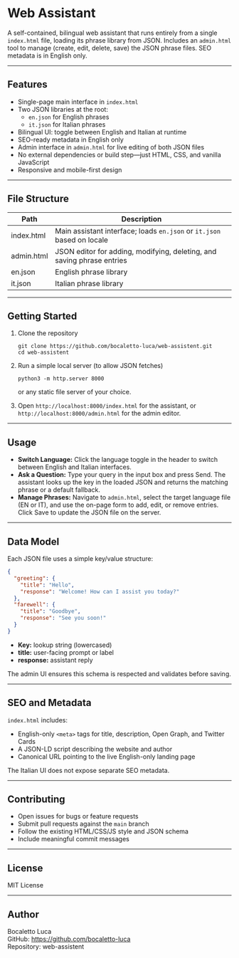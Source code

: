 # Web Assistant

A self-contained, bilingual web assistant that runs entirely from a single `index.html` file, loading its phrase library from JSON. Includes an `admin.html` tool to manage (create, edit, delete, save) the JSON phrase files. SEO metadata is in English only.

---

## Features

- Single-page main interface in `index.html`  
- Two JSON libraries at the root:  
  - `en.json` for English phrases  
  - `it.json` for Italian phrases  
- Bilingual UI: toggle between English and Italian at runtime  
- SEO-ready metadata in English only  
- Admin interface in `admin.html` for live editing of both JSON files  
- No external dependencies or build step—just HTML, CSS, and vanilla JavaScript  
- Responsive and mobile-first design  

---

## File Structure

| Path          | Description                                                                 |
|---------------|-----------------------------------------------------------------------------|
| index.html    | Main assistant interface; loads `en.json` or `it.json` based on locale       |
| admin.html    | JSON editor for adding, modifying, deleting, and saving phrase entries       |
| en.json       | English phrase library                                                       |
| it.json       | Italian phrase library                                                       |

---

## Getting Started

1. Clone the repository  
   ```
   git clone https://github.com/bocaletto-luca/web-assistent.git
   cd web-assistent
   ```

2. Run a simple local server (to allow JSON fetches)  
   ```
   python3 -m http.server 8000
   ```
   or any static file server of your choice.

3. Open `http://localhost:8000/index.html` for the assistant, or  
   `http://localhost:8000/admin.html` for the admin editor.

---

## Usage

- **Switch Language:** Click the language toggle in the header to switch between English and Italian interfaces.  
- **Ask a Question:** Type your query in the input box and press Send. The assistant looks up the key in the loaded JSON and returns the matching phrase or a default fallback.  
- **Manage Phrases:** Navigate to `admin.html`, select the target language file (EN or IT), and use the on-page form to add, edit, or remove entries. Click Save to update the JSON file on the server.

---

## Data Model

Each JSON file uses a simple key/value structure:

```json
{
  "greeting": {
    "title": "Hello",
    "response": "Welcome! How can I assist you today?"
  },
  "farewell": {
    "title": "Goodbye",
    "response": "See you soon!"
  }
}
```

- **Key:** lookup string (lowercased)  
- **title:** user-facing prompt or label  
- **response:** assistant reply  

The admin UI ensures this schema is respected and validates before saving.

---

## SEO and Metadata

`index.html` includes:

- English-only `<meta>` tags for title, description, Open Graph, and Twitter Cards  
- A JSON-LD script describing the website and author  
- Canonical URL pointing to the live English-only landing page  

The Italian UI does not expose separate SEO metadata.

---

## Contributing

- Open issues for bugs or feature requests  
- Submit pull requests against the `main` branch  
- Follow the existing HTML/CSS/JS style and JSON schema  
- Include meaningful commit messages  

---

## License

MIT License

---

## Author

Bocaletto Luca  
GitHub: https://github.com/bocaletto-luca  
Repository: web-assistent

